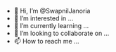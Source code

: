 - 👋 Hi, I’m @SwapnilJanoria
- 👀 I’m interested in ...
- 🌱 I’m currently learning ...
- 💞️ I’m looking to collaborate on ...
- 📫 How to reach me ...

<!---
SwapnilJanoria/SwapnilJanoria is a ✨ special ✨ repository because its `README.md` (this file) appears on your GitHub profile.
You can click the Preview link to take a look at your changes.
--->

